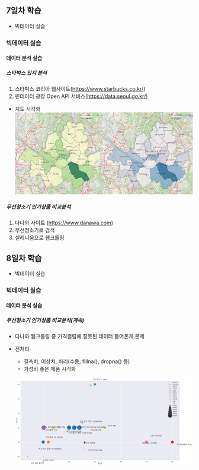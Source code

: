 ## 7일차 학습
- 빅데이터 실습

### 빅데이터 실습
#### 데이터 분석 실습

##### 스타벅스 입지 분석
1. 스타벅스 코리아 웹사이트(https://www.starbucks.co.kr/)
2. 린데이터 광장 Open API 서비스(https://data.seoul.go.kr/)

- 지도 시각화 
    ![매장수사업체수비교](https://github.com/b0ong/bigdata-analysis-2024/blob/main/images/ba010.png)

##### 무선청소기 인기상품 비교분석
1. 다나와 사이트 (https://www.danawa.com)
2. 무선청소기로 검색
3. 셀레니움으로 웹크롤링


## 8일차 학습
- 빅데이터 실습

### 빅데이터 실습
#### 데이터 분석 실습

##### 무선청소기 인기상품 비교분석(계속)
- 다나와 웹크롤링 중 가격컬럼에 잘못된 데이터 들어온게 문제
- 전처리
    - 결측치, 이상치, 처리(수동, fillna(), dropna() 등)
    - 가성비 좋은 제품 시각화

    ![시각화](https://github.com/b0ong/bigdata-analysis-2024/blob/main/images/ba011.png)


